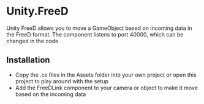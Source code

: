 # Unity.FreeD

Unity FreeD allows you to move a GameObject based on incoming data in the FreeD format. The component listens to port 40000, which can be changed in the code

## Installation

- Copy the .cs files in the Assets folder into your own project or open this project to play around with the setup
- Add the FreeDLink component to your camera or object to make it move based on the incoming data
